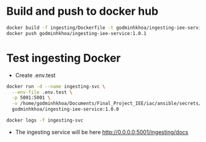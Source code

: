 # Build and push to docker hub

```bash
docker build -f ingesting/Dockerfile -t godminhkhoa/ingesting-iee-service:1.0.1
docker push godminhkhoa/ingesting-iee-service:1.0.1
```

# Test ingesting Docker 

+ Create .env.test

```bash
docker run -d --name ingesting-svc \
  --env-file .env.test \
  -p 5001:5001 \
  -v /home/godminhkhoa/Documents/Final_Project_IEE/iac/ansible/secrets/iee-project-2025-2305f145d9ec.json:/var/secrets/key.json:ro \
  godminhkhoa/ingesting-iee-service:1.0.0

docker logs -f ingesting-svc
```

+ The ingesting service will be here http://0.0.0.0:5001/ingesting/docs